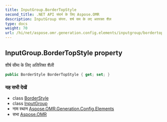 ```yaml
---
title: InputGroup.BorderTopStyle
second_title: .NET API संदर्भ के लिए Aspose.OMR
description: InputGroup संपत्त. शर्ष सम के लए अतरक्त शैल
type: docs
weight: 70
url: /hi/net/aspose.omr.generation.config.elements/inputgroup/bordertopstyle/
---
```

## InputGroup.BorderTopStyle property

शीर्ष सीमा के लिए अतिरिक्त शैली

```csharp
public BorderStyle BorderTopStyle { get; set; }
```

### यह सभी देखें

* class [BorderStyle](../../../aspose.omr.generation.config/borderstyle/)
* class [InputGroup](../)
* नाम स्थान [Aspose.OMR.Generation.Config.Elements](../../inputgroup/)
* सभा [Aspose.OMR](../../../)


